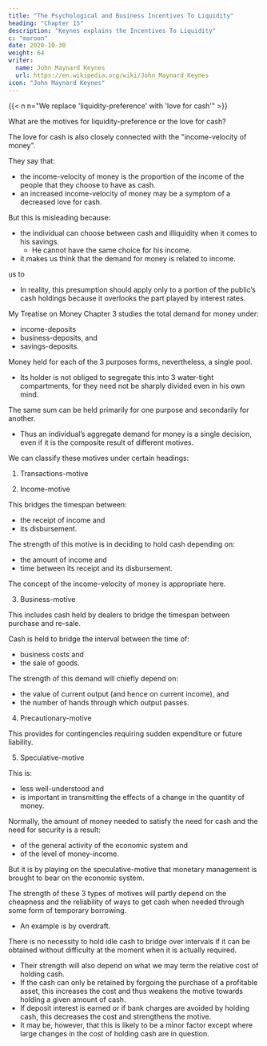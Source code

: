 ```yaml
---
title: "The Psychological and Business Incentives To Liquidity"
heading: "Chapter 15"
description: "Keynes explains the Incentives To Liquidity"
c: "maroon"
date: 2020-10-30
weight: 64
writer:
  name: John Maynard Keynes
  url: https://en.wikipedia.org/wiki/John_Maynard_Keynes
icon: "John Maynard Keynes"
---
```



{{< n n="We replace 'liquidity-preference' with 'love for cash'" >}}


What are the motives for liquidity-preference or the love for cash?

<!-- This is the same as what was discussed in the Demand for Money. -->

The love for cash is also closely connected with the "income-velocity of money".

They say that:
- the income-velocity of money is the proportion of the income of the people that they choose to have as cash.
- an increased income-velocity of money may be a symptom of a decreased love for cash.

But this is misleading because:
- the individual can choose between cash and illiquidity when it comes to his savings. 
  - He cannot have the same choice for his income. 
- it makes us think that the demand for money is related to income.
<!-- The term “income-velocity of money” misleads --> us to 
  - In reality, this presumption should apply only to a portion of the public’s cash holdings because it overlooks the part played by interest rates.

My Treatise on Money Chapter 3 studies the total demand for money under:
- income-deposits
- business-deposits, and
- savings-deposits.

Money held for each of the 3 purposes forms, nevertheless, a single pool. 
- Its holder is not obliged to segregate this into 3 water-tight compartments, for they need not be sharply divided even in his own mind. 

The same sum can be held primarily for one purpose and secondarily for another. 
- Thus an individual’s aggregate demand for money is a single decision, even if it is the composite result of different motives.

We can classify these motives under certain headings:

<!-- 1. Income-deposits and business-deposits
2. Savings-deposits.

These are: -->

1. Transactions-motive

2. Income-motive

This bridges the timespan between:
- the receipt of income and
- its disbursement. 

The strength of this motive is in deciding to hold cash depending on:
- the amount of income and
- time between its receipt and its disbursement. 

The concept of the income-velocity of money is appropriate here.

3. Business-motive

This includes cash held by dealers to bridge the timespan between purchase and re-sale. 

Cash is held to bridge the interval between the time of:
- business costs and
- the sale of goods. 

The strength of this demand will chiefly depend on:
- the value of current output (and hence on current income), and
- the number of hands through which output passes.


4. Precautionary-motive

This provides for contingencies requiring sudden expenditure or future liability.


5. Speculative-motive

This is:
- less well-understood and
- is important in transmitting the effects of a change in the quantity of money. 

Normally, the amount of money needed to satisfy the need for cash and the need for security is a result:
- of the general activity of the economic system and
- of the level of money-income. 

But it is by playing on the speculative-motive that monetary management is brought to bear on the economic system.

The strength of these 3 types of motives will partly depend on the cheapness and the reliability of ways to get cash when needed through some form of temporary borrowing. 
- An example is by overdraft.

There is no necessity to hold idle cash to bridge over intervals if it can be obtained without difficulty at the moment when it is actually required.
- Their strength will also depend on what we may term the relative cost of holding cash.
- If the cash can only be retained by forgoing the purchase of a profitable asset, this increases the cost and thus weakens the motive towards holding a given amount of cash.
- If deposit interest is earned or if bank charges are avoided by holding cash, this decreases the cost and strengthens the motive.
- It may be, however, that this is likely to be a minor factor except where large changes in the cost of holding cash are in question.


